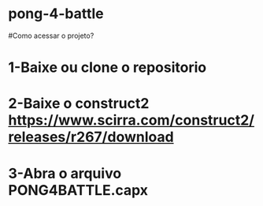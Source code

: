 # pong-4-battle

#Como acessar o projeto?
#	1-Baixe ou clone o repositorio
#	2-Baixe o construct2 https://www.scirra.com/construct2/releases/r267/download 
#	3-Abra o arquivo PONG4BATTLE.capx


